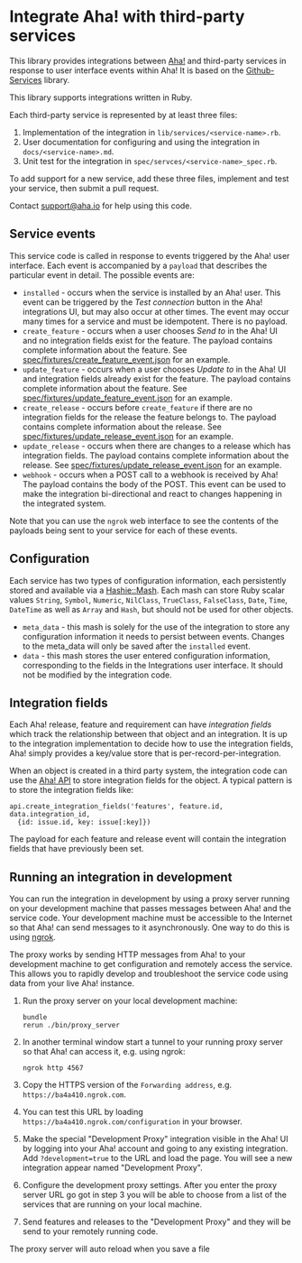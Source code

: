 Integrate Aha! with third-party services
========================================

This library provides integrations between [Aha!](http://www.aha.io) and third-party services in response to user interface events within Aha! It is based on the [Github-Services](https://github.com/github/github-services) library.

This library supports integrations written in Ruby.

Each third-party service is represented by at least three files:

1. Implementation of the integration in `lib/services/<service-name>.rb`.
2. User documentation for configuring and using the integration in `docs/<service-name>.md`.
3. Unit test for the integration in `spec/servces/<service-name>_spec.rb`.

To add support for a new service, add these three files, implement and test your service, then submit a pull request.

Contact [support@aha.io](mailto:support@aha.io) for help using this code.

Service events
--------------

This service code is called in response to events triggered by the Aha! user interface. Each event is accompanied by a `payload` that describes the particular event in detail. The possible events are:

* `installed` - occurs when the service is installed by an Aha! user. This event can be triggered by the _Test connection_ button in the Aha! integrations UI, but may also occur at other times. The event may occur many times for a service and must be idempotent. There is no payload.
* `create_feature` - occurs when a user chooses _Send to <service name>_ in the Aha! UI and no integration fields exist for the feature. The payload contains complete information about the feature. See [spec/fixtures/create_feature_event.json](spec/fixtures/create_feature_event.json) for an example.
* `update_feature` - occurs when a user chooses _Update to <service name>_ in the Aha! UI and integration fields already exist for the feature. The payload contains complete information about the feature. See [spec/fixtures/update_feature_event.json](spec/fixtures/update_feature_event.json) for an example.
* `create_release` - occurs before `create_feature` if there are no integration fields for the release the feature belongs to. The payload contains complete information about the release. See [spec/fixtures/update_release_event.json](spec/fixtures/update_release_event.json) for an example.
* `update_release` - occurs when there are changes to a release which has integration fields. The payload contains complete information about the release. See [spec/fixtures/update_release_event.json](spec/fixtures/update_release_event.json) for an example.
* `webhook` - occurs when a POST call to a webhook is received by Aha! The payload contains the body of the POST. This event can be used to make the integration bi-directional and react to changes happening in the integrated system.

Note that you can use the `ngrok` web interface to see the contents of the payloads being sent to your service for each of these events. 

Configuration
-------------

Each service has two types of configuration information, each persistently stored and available via a [Hashie::Mash](https://github.com/intridea/hashie). Each mash can store Ruby scalar values `String`, `Symbol`, `Numeric`, `NilClass`, `TrueClass`, `FalseClass`, `Date`, `Time`, `DateTime` as well as `Array` and `Hash`, but should not be used for other objects.

* `meta_data` - this mash is solely for the use of the integration to store any configuration information it needs to persist between events. Changes to
the meta_data will only be saved after the `installed` event.
* `data` - this mash stores the user entered configuration information, corresponding to the fields in the Integrations user interface. It should not be modified by the integration code.

Integration fields
------------------

Each Aha! release, feature and requirement can have _integration fields_ which track the relationship between that object and an integration. It is up to the integration implementation to decide how to use the integration fields, Aha! simply provides a key/value store that is per-record-per-integration.

When an object is created in a third party system, the integration code can use the [Aha! API](http://www.aha.io/api) to store integration fields for the object. A typical pattern is to store the integration fields like:

    api.create_integration_fields('features', feature.id, data.integration_id,
      {id: issue.id, key: issue[:key]})

The payload for each feature and release event will contain the integration fields that have previously been set.

Running an integration in development
-------------------------------------

You can run the integration in development by using a proxy server running on your development machine that passes messages between Aha! and the service code. Your development machine must be accessible to the Internet so that Aha! can send messages to it asynchronously. One way to do this is using [ngrok](https://ngrok.com/).

The proxy works by sending HTTP messages from Aha! to your development machine
to get configuration and remotely access the service. This allows you to 
rapidly develop and troubleshoot the service code using data from your live
Aha! instance.

1. Run the proxy server on your local development machine:
  
    ```
    bundle
    rerun ./bin/proxy_server
    ```
    
2. In another terminal window start a tunnel to your running proxy server so that Aha! can access it, e.g. using ngrok:

    ```
    ngrok http 4567
    ```
    
3. Copy the HTTPS version of the `Forwarding address`, e.g.  `https://ba4a410.ngrok.com`.

4. You can test this URL by loading `https://ba4a410.ngrok.com/configuration` in your browser.

5. Make the special "Development Proxy" integration visible in the Aha! UI by
logging into your Aha! account and going to any existing integration. Add `?development=true` to the URL and load the page. You will see a new integration appear named "Development Proxy".

6. Configure the development proxy settings. After you enter the proxy server
URL go got in step 3 you will be able to choose from a list of the services
that are running on your local machine.

7. Send features and releases to the "Development Proxy" and they will be send to your remotely running code.

The proxy server will auto reload when you save a file